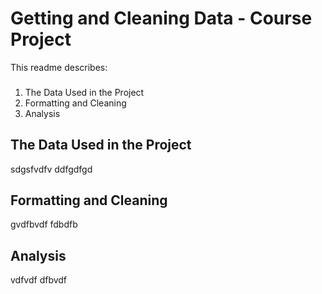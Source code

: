 # Getting and Cleaning Data - Course Project

This readme describes:

###
1. The Data Used in the Project
2. Formatting and Cleaning
3. Analysis


## The Data Used in the	Project

sdgsfvdfv
ddfgdfgd

## Formatting and Cleaning

gvdfbvdf
fdbdfb

## Analysis

vdfvdf
dfbvdf

